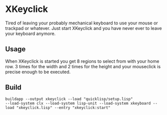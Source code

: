 # XKeyclick

Tired of leaving your probably mechanical keyboard to use your mouse
or trackpad or whatever. Just start XKeyclick and you have never ever
to leave your keyboard anymore.

## Usage

When XKeyclick is started you get 8 regions to select from with
your home row. 3 times for the width and 2 times for the height and
your mouseclick is precise enough to be executed.

## Build

```
buildapp --output xkeyclick --load "quicklisp/setup.lisp"
--load-system clx --load-system lisp-unit --load-system xkeyboard --load "xkeyclick.lisp" --entry "xkeyclick:start"
```
